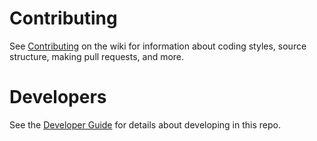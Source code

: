 # Contributing

See [Contributing] on the wiki for information about coding styles, source structure, making
pull requests, and more.

[Contributing]: https://github.com/dotnet/wcf/wiki/Contributing
# Developers

See the [Developer Guide] for details about developing in this repo.

[Developer Guide]: https://github.com/dotnet/wcf/wiki/Developer-Guide